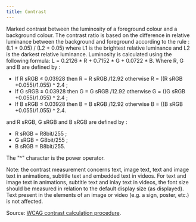 ```yaml
---
title: Contrast
---
```


Marked contrast between the luminosity of a foreground colour and a background colour.
The contrast ratio is based on the difference in relative luminance between the background and foreground according to the rule :
(L1 + 0.05) / (L2 + 0.05) where L1 is the brightest relative luminance and L2 is the darkest relative luminance. Luminosity is calculated using the following formula: L = 0.2126 \* R + 0.7152 \* G + 0.0722 \* B. Where R, G and B are defined by :

- If R sRGB ≤ 0.03928 then R = R sRGB /12.92 otherwise R = ((R sRGB +0.055)/1.055) ^ 2.4 ;
- If G sRGB ≤ 0.03928 then G = G sRGB /12.92 otherwise G = ((G sRGB +0.055)/1.055) ^ 2.4 ;
- If B sRGB ≤ 0.03928 then B = B sRGB /12.92 otherwise B = ((B sRGB +0.055)/1.055) ^ 2.4.

and R sRGB, G sRGB and B sRGB are defined by :

- R sRGB = R8bit/255 ;
- G sRGB = G8bit/255 ;
- B sRGB = B8bit/255.

The "^" character is the power operator.

Note: the contrast measurement concerns text, image text, text and image text in animations, subtitle text and embedded text in videos. For text and image text in animations, subtitle text and inlay text in videos, the font size should be measured in relation to the default display size (as displayed). Text present in the elements of an image or video (e.g. a sign, poster, etc.) is not affected.

Source: [WCAG contrast calculation procedure](https://www.w3.org/WAI/WCAG21/Techniques/general/G18#procedure).
